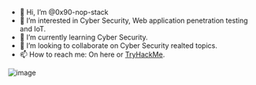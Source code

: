- 👋 Hi, I’m @0x90-nop-stack
- 👀 I’m interested in Cyber Security, Web application penetration testing and IoT.
- 🌱 I’m currently learning Cyber Security.
- 💞️ I’m looking to collaborate on Cyber Security realted topics.
- 📫 How to reach me: On here or [TryHackMe](https://tryhackme.com/p/0x90.nop.stack).

![image](https://user-images.githubusercontent.com/110361097/216805399-cb15bbdc-dfad-4490-b0a2-68594f29f315.png)

<!---
0x90-nop-stack/0x90-nop-stack is a ✨ special ✨ repository because its `README.md` (this file) appears on your GitHub profile.
You can click the Preview link to take a look at your changes.
--->

